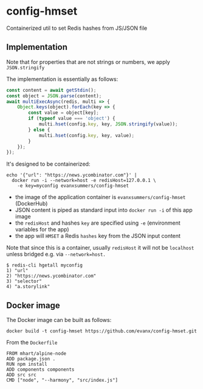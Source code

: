 
# config-hmset

Containerized util to set Redis hashes from JS/JSON file

## Implementation

Note that for properties that are not strings or numbers, we apply `JSON.stringify`

The implementation is essentially as follows:
```javascript
const content = await getStdin();
const object = JSON.parse(content);
await multiExecAsync(redis, multi => {
    Object.keys(object).forEach(key => {
        const value = object[key];
        if (typeof value === 'object') {
            multi.hset(config.key, key, JSON.stringify(value));
        } else {
            multi.hset(config.key, key, value);
        }
    });
});
```

It's designed to be containerized:
```shell
echo '{"url": "https://news.ycombinator.com"}' |
  docker run -i --network=host -e redisHost=127.0.0.1 \
    -e key=myconfig evanxsummers/config-hmset
```
- the image of the application container is `evanxsummers/config-hmset` (DockerHub)
- JSON content is piped as standard input into `docker run -i` of this app image
- the `redisHost` and hashes `key` are specified using `-e` (environment variables for the app)
- the app will `HMSET` a Redis `hashes` key from the JSON input content

Note that since this is a container, usually `redisHost` it will not be `localhost` unless bridged e.g. via `--network=host.`

```shell
$ redis-cli hgetall myconfig
1) "url"
2) "https://news.ycombinator.com"
3) "selector"
4) "a.storylink"
```

## Docker image

The Docker image can be built as follows:
```
docker build -t config-hmset https://github.com/evanx/config-hmset.git
```

From the `Dockerfile`
```
FROM mhart/alpine-node
ADD package.json .
RUN npm install
ADD components components
ADD src src
CMD ["node", "--harmony", "src/index.js"]
```

